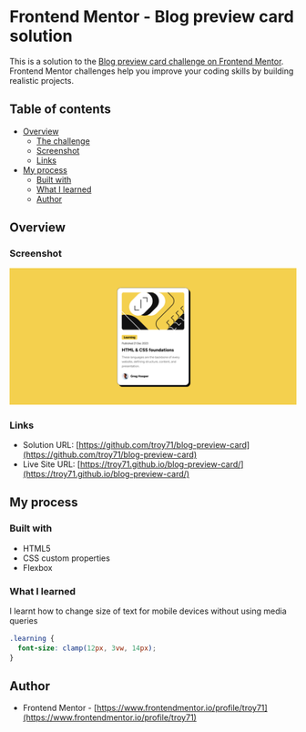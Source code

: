 # Frontend Mentor - Blog preview card solution

This is a solution to the [Blog preview card challenge on Frontend Mentor](https://www.frontendmentor.io/challenges/blog-preview-card-ckPaj01IcS). Frontend Mentor challenges help you improve your coding skills by building realistic projects.

## Table of contents

- [Overview](#overview)
  - [The challenge](#the-challenge)
  - [Screenshot](#screenshot)
  - [Links](#links)
- [My process](#my-process)
  - [Built with](#built-with)
  - [What I learned](#what-i-learned)
  - [Author](#author)




## Overview

### Screenshot

![](./assets/preview.png)

### Links

- Solution URL: [https://github.com/troy71/blog-preview-card](https://github.com/troy71/blog-preview-card)
- Live Site URL: [https://troy71.github.io/blog-preview-card/](https://troy71.github.io/blog-preview-card/)

## My process

### Built with

- HTML5
- CSS custom properties
- Flexbox



### What I learned

I learnt how to change size of text for mobile devices without using media queries

```css
.learning {
  font-size: clamp(12px, 3vw, 14px);
}

```
## Author

- Frontend Mentor - [https://www.frontendmentor.io/profile/troy71](https://www.frontendmentor.io/profile/troy71)
